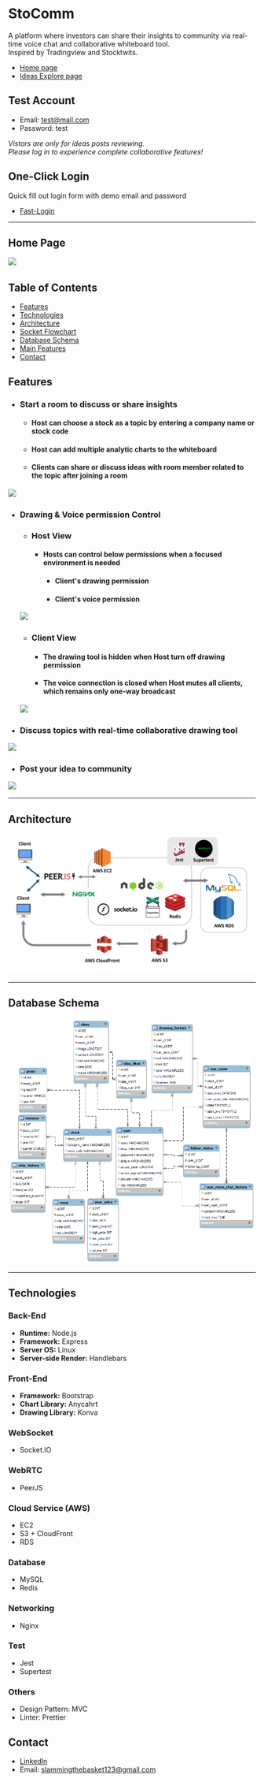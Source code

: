 # StoComm

A platform where investors can share their insights to community via real-time voice chat and collaborative whiteboard tool. <br/>
Inspired by Tradingview and Stocktwits.

 * [Home page](https://stocomm.site/)
 * [Ideas Explore page](https://stocomm.site/explore)

## Test Account

 * Email: test@mail.com
 * Password: test

*Vistors are only for ideas posts reviewing. <br/>
Please log in to experience complete collaborative features!*

## One-Click Login
Quick fill out login form with demo email and password 

 * [Fast-Login](https://stocomm.site?is_demo=1)

 ---

## Home Page
<img src="./public/img/readme/stocomm-homepage.gif">

## Table of Contents
 * [Features](#Features)
 * [Technologies](#Technologies)
 * [Architecture](#Architecture)
 * [Socket Flowchart](#Socket-Flowchart)
 * [Database Schema](#Database-Schema)
 * [Main Features](#Main-Features)
 * [Contact](#Contact)

## Features

 * ### Start a room to discuss or share insights
   * #### Host can choose a stock as a topic by entering a company name or stock code
   * #### Host can add multiple analytic charts to the whiteboard
   * #### Clients can share or discuss ideas with room member related to the topic after joining a room

 <img src="./public/img/readme/start.gif">

 * ### Drawing & Voice permission Control
   * ### Host View
     * #### Hosts can control below permissions when a focused environment is needed
       * #### Client's drawing permission
       * #### Client's voice permission


   <img src="./public/img/readme/host-pert.gif">

   * ### Client View
     * #### The drawing tool is hidden when Host turn off drawing permission
     * #### The voice connection is closed when Host mutes all clients, which remains only one-way broadcast

   <img src="./public/img/readme/client-pert.gif">

 * ### Discuss topics with real-time collaborative drawing tool

 <img src="./public/img/readme/draw.gif">

 * ### Post your idea to community

 <img src="./public/img/readme/post.gif">

---

## Architecture

<img src="./public/img/readme/architecture.png">

---

## Database Schema 

<img src="./public/img/readme/db-schema.png">

---

## Technologies
### Back-End
 * **Runtime:** Node.js
 * **Framework:** Express
 * **Server OS:** Linux
 * **Server-side Render:** Handlebars

### Front-End
 * **Framework:** Bootstrap
 * **Chart Library:** Anycahrt
 * **Drawing Library:** Konva

### WebSocket
 * Socket.IO

### WebRTC
 * PeerJS

### Cloud Service (AWS)
 * EC2
 * S3 + CloudFront
 * RDS

### Database
 * MySQL
 * Redis

### Networking 
 * Nginx

### Test
 * Jest
 * Supertest

### Others 
 * Design Pattern: MVC
 * Linter: Prettier

## Contact

 * [LinkedIn](https://www.linkedin.com/in/hsin-ping-k/)
 * Email: slammingthebasket123@gmail.com